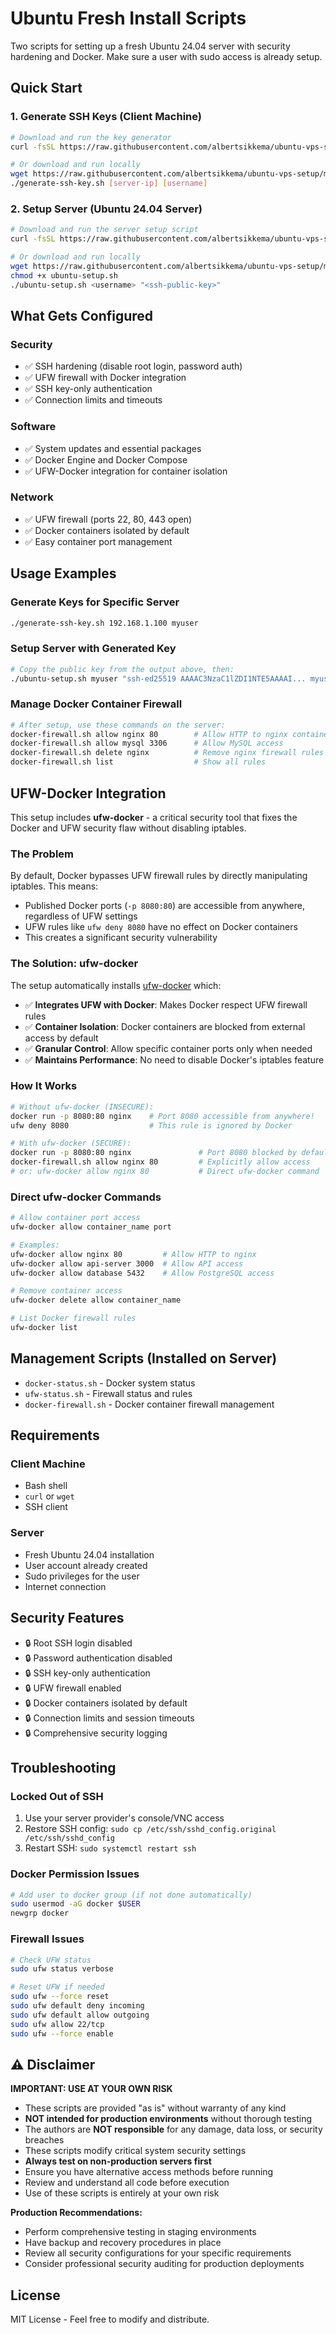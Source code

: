 # Ubuntu Fresh Install Scripts

Two scripts for setting up a fresh Ubuntu 24.04 server with security hardening and Docker. Make sure a user with sudo access is already setup.

## Quick Start

### 1. Generate SSH Keys (Client Machine)

```bash
# Download and run the key generator
curl -fsSL https://raw.githubusercontent.com/albertsikkema/ubuntu-vps-setup/main/ubuntu-fresh-install/generate-ssh-key.sh | bash

# Or download and run locally
wget https://raw.githubusercontent.com/albertsikkema/ubuntu-vps-setup/main/ubuntu-fresh-install/generate-ssh-key.sh
./generate-ssh-key.sh [server-ip] [username]
```

### 2. Setup Server (Ubuntu 24.04 Server)

```bash
# Download and run the server setup script
curl -fsSL https://raw.githubusercontent.com/albertsikkema/ubuntu-vps-setup/main/ubuntu-fresh-install/ubuntu-setup.sh | bash -s -- <username> "<ssh-public-key>"

# Or download and run locally
wget https://raw.githubusercontent.com/albertsikkema/ubuntu-vps-setup/main/ubuntu-fresh-install/ubuntu-setup.sh
chmod +x ubuntu-setup.sh
./ubuntu-setup.sh <username> "<ssh-public-key>"
```

## What Gets Configured

### Security
- ✅ SSH hardening (disable root login, password auth)
- ✅ UFW firewall with Docker integration
- ✅ SSH key-only authentication
- ✅ Connection limits and timeouts

### Software
- ✅ System updates and essential packages
- ✅ Docker Engine and Docker Compose
- ✅ UFW-Docker integration for container isolation

### Network
- ✅ UFW firewall (ports 22, 80, 443 open)
- ✅ Docker containers isolated by default
- ✅ Easy container port management

## Usage Examples

### Generate Keys for Specific Server
```bash
./generate-ssh-key.sh 192.168.1.100 myuser
```

### Setup Server with Generated Key
```bash
# Copy the public key from the output above, then:
./ubuntu-setup.sh myuser "ssh-ed25519 AAAAC3NzaC1lZDI1NTE5AAAAI... myuser@192.168.1.100"
```

### Manage Docker Container Firewall
```bash
# After setup, use these commands on the server:
docker-firewall.sh allow nginx 80        # Allow HTTP to nginx container
docker-firewall.sh allow mysql 3306      # Allow MySQL access
docker-firewall.sh delete nginx          # Remove nginx firewall rules
docker-firewall.sh list                  # Show all rules
```

## UFW-Docker Integration

This setup includes **ufw-docker** - a critical security tool that fixes the Docker and UFW security flaw without disabling iptables.

### The Problem
By default, Docker bypasses UFW firewall rules by directly manipulating iptables. This means:
- Published Docker ports (`-p 8080:80`) are accessible from anywhere, regardless of UFW settings
- UFW rules like `ufw deny 8080` have no effect on Docker containers
- This creates a significant security vulnerability

### The Solution: ufw-docker
The setup automatically installs [ufw-docker](https://github.com/chaifeng/ufw-docker) which:
- ✅ **Integrates UFW with Docker**: Makes Docker respect UFW firewall rules
- ✅ **Container Isolation**: Docker containers are blocked from external access by default
- ✅ **Granular Control**: Allow specific container ports only when needed
- ✅ **Maintains Performance**: No need to disable Docker's iptables feature

### How It Works
```bash
# Without ufw-docker (INSECURE):
docker run -p 8080:80 nginx    # Port 8080 accessible from anywhere!
ufw deny 8080                  # This rule is ignored by Docker

# With ufw-docker (SECURE):
docker run -p 8080:80 nginx               # Port 8080 blocked by default
docker-firewall.sh allow nginx 80         # Explicitly allow access
# or: ufw-docker allow nginx 80           # Direct ufw-docker command
```

### Direct ufw-docker Commands
```bash
# Allow container port access
ufw-docker allow container_name port

# Examples:
ufw-docker allow nginx 80         # Allow HTTP to nginx
ufw-docker allow api-server 3000  # Allow API access
ufw-docker allow database 5432    # Allow PostgreSQL access

# Remove container access
ufw-docker delete allow container_name

# List Docker firewall rules
ufw-docker list
```

## Management Scripts (Installed on Server)

- `docker-status.sh` - Docker system status
- `ufw-status.sh` - Firewall status and rules
- `docker-firewall.sh` - Docker container firewall management

## Requirements

### Client Machine
- Bash shell
- `curl` or `wget`
- SSH client

### Server
- Fresh Ubuntu 24.04 installation
- User account already created
- Sudo privileges for the user
- Internet connection

## Security Features

- 🔒 Root SSH login disabled
- 🔒 Password authentication disabled  
- 🔒 SSH key-only authentication
- 🔒 UFW firewall enabled
- 🔒 Docker containers isolated by default
- 🔒 Connection limits and session timeouts
- 🔒 Comprehensive security logging

## Troubleshooting

### Locked Out of SSH
1. Use your server provider's console/VNC access
2. Restore SSH config: `sudo cp /etc/ssh/sshd_config.original /etc/ssh/sshd_config`
3. Restart SSH: `sudo systemctl restart ssh`

### Docker Permission Issues
```bash
# Add user to docker group (if not done automatically)
sudo usermod -aG docker $USER
newgrp docker
```

### Firewall Issues
```bash
# Check UFW status
sudo ufw status verbose

# Reset UFW if needed
sudo ufw --force reset
sudo ufw default deny incoming
sudo ufw default allow outgoing  
sudo ufw allow 22/tcp
sudo ufw --force enable
```

## ⚠️ Disclaimer

**IMPORTANT: USE AT YOUR OWN RISK**

- These scripts are provided "as is" without warranty of any kind
- **NOT intended for production environments** without thorough testing
- The authors are **NOT responsible** for any damage, data loss, or security breaches
- These scripts modify critical system security settings
- **Always test on non-production servers first**
- Ensure you have alternative access methods before running
- Review and understand all code before execution
- Use of these scripts is entirely at your own risk

**Production Recommendations:**
- Perform comprehensive testing in staging environments
- Have backup and recovery procedures in place
- Review all security configurations for your specific requirements
- Consider professional security auditing for production deployments

## License

MIT License - Feel free to modify and distribute.